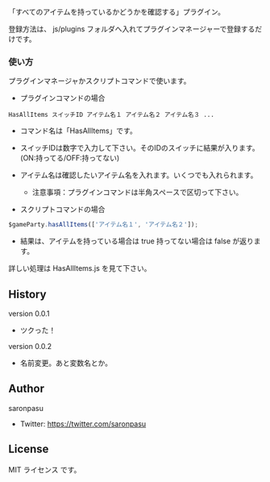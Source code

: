 「すべてのアイテムを持っているかどうかを確認する」プラグイン。

登録方法は、 js/plugins フォルダへ入れてプラグインマネージャーで登録するだけです。

### 使い方
プラグインマネージャかスクリプトコマンドで使います。

- プラグインコマンドの場合

```
HasAllItems スイッチID アイテム名１ アイテム名２ アイテム名３ ...
```
- コマンド名は「HasAllItems」です。
- スイッチIDは数字で入力して下さい。そのIDのスイッチに結果が入ります。(ON:持ってる/OFF:持ってない)
- アイテム名は確認したいアイテム名を入れます。いくつでも入れられます。
   - 注意事項：プラグインコマンドは半角スペースで区切って下さい。

- スクリプトコマンドの場合

```javascript
$gameParty.hasAllItems(['アイテム名１', 'アイテム名２']);
```
- 結果は、アイテムを持っている場合は true 持ってない場合は false が返ります。



詳しい処理は HasAllItems.js を見て下さい。



## History
version 0.0.1
- ツクった！

version 0.0.2
- 名前変更。あと変数名とか。

## Author
saronpasu

- Twitter: https://twitter.com/saronpasu

## License
MIT ライセンス です。
